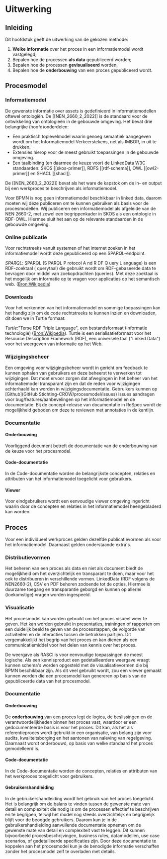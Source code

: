# Uitwerking

## Inleiding
Dit hoofdstuk geeft de uitwerking van de gekozen methode:

<ol>
<li> <b>Welke informatie</b> over het proces in een informatiemodel wordt vastgelegd;
<li>Bepalen hoe de processen <b>als data</b> gepubliceerd worden;
<li> Bepalen hoe de processen <b>gevisualiseerd</b> worden,
<li> Bepalen hoe de <b>onderbouwing</b> van een proces gepubliceerd wordt.</ol>


## Procesmodel

### Informatiemodel
De gewenste informatie over assets is gedefinieerd in informatiemodellen oftewel ontologiën. De [[NEN_2660_2_2022]] is de standaard voor de ontwikkeling van ontologieën in de gebouwde omgeving. Het bevat drie belangrijke (hoofd)onderdelen:
* Een praktisch toplevelmodel waarin genoeg semantiek aangegeven wordt om het Informatiemodel Verkeerstekens, net als IMBOR, in uit te drukken.
* Extensies hierop voor de meest gebruikt toepassingen in de gebouwde omgeving.
* Een taalbinding (en daarmee de keuze voor) de LinkedData W3C standaarden: SKOS [[skos-primer]], RDFS [[rdf-schema]], OWL [[owl2-primer]] en SHACL [[shacl]]. 

De [[NEN_2660_2_2022]] bevat als het ware de kapstok om de in- en output bij een werkproces te beschrijven als informatiemodel.

Voor BPMN is nog geen informatiemodel beschikbaar in linked data, daarom moeten wij deze publiceren om te kunnen gebruiken als basis voor de procesmodellen. Wij publiceren een informatiemodel als afgeleide van de NEN 2660-2, met zowel een begrippenkader in SKOS als een ontologie in RDF-OWL. Hiermee sluit het aan op de relevante standaarden in de gebouwde omgeving.


### Online publicatie
Voor rechtstreeks vanuit systemen of het internet zoeken in het informatiemodel wordt deze gepubliceerd op een SPARQL-endpoint.

<p><dfn data-lt="SPARQL">SPARQL</dfn>: SPARQL (S PARQL P rotocol A nd R DF Q uery L anguage) is een RDF-zoektaal ( querytaal) die gebruikt wordt om RDF-gebaseerde data te bevragen door middel van zoekopdrachten (queries). Met deze zoektaal is het mogelijk om informatie op te vragen voor applicaties op het semantisch web. (<a href="https://nl.wikipedia.org/wiki/SPARQL">Bron:Wikipedia</a>) </p>

### Downloads
Voor het verkennen van het informatiemodel en sommige toepassingen kan het handig zijn om de code rechtstreeks te kunnen inzien en downloaden, dit doen we in Turtle formaat:

<p><dfn data-lt="Turtle">Turtle</dfn>:"Terse RDF Triple Language", een bestandsformaat (Informatie technologie) (<a href="https://nl.wikipedia.org/wiki/Turtle_(syntaxis)">Bron:Wikipedia</a>). Turtle is een serialisatieformaat voor het Resource Description Framework (RDF), een universele taal ("Linked Data") voor het weergeven van informatie op het Web.

### Wijzigingsbeheer
Een omgeving voor wijzigingsbeheer wordt in gericht om feedback te kunnen ophalen van gebruikers en deze beheerst te verwerken tot wijzigingen. Dat moet ervoor zorgen dat afwegingen in het beheer van het informatiemodel transparant zijn en dat de reden voor wijzigingen achterhaald kan worden in wijzigingsdocumentatie. Gebruikers kunnen op [Github](GitHub Stichting-CROW/procesmodel/issues) issues aandragen voor bug/features/aanbevelingen op het informatiemodel en de documentatie. Bij de concept-release van documentatie in ReSpec wordt de mogelijkheid geboden om deze te reviewen met annotaties in de kantlijn.

### Documentatie

#### Onderbouwing
Voorliggend document betreft de documentatie van de onderbouwing van de keuze voor het procesmodel.

#### Code-documentatie
In de Code-documentatie worden de belangrijkste concepten, relaties en attributen van het informatiemodel toegelicht voor gebruikers. 

#### Viewer 
Voor eindgebruikers wordt een eenvoudige viewer omgeving ingericht waarin door de concepten en relaties in het informatiemodel heengebladerd kan worden.


## Proces

Voor een individueel werkproces gelden dezelfde publicatievormen als voor het informatiemodel. Daarnaast gelden onderstaande extra's.

### Distributievormen
Het beheren van een proces als data en niet als document biedt de mogelijkheid om het overzichtelijk en transparant te doen, maar voor het ook te distribueren in verschillende vormen. LinkedData (RDF volgens de NEN2660-2), CSV en PDF behoren zodoende tot de opties. Hiermee is duurzame toegang en transparantie geborgd en kunnen op allerlei (toekomstige) vragen worden ingespeeld. 

### Visualisatie

Het procesmodel kan worden gebruikt om het proces visueel weer te geven. Het kan worden gebruikt in presentaties, trainingen of rapporten om een duidelijk beeld te geven van de processtappen, de volgorde van activiteiten en de interacties tussen de betrokken partijen. Dit vergemakkelijkt het begrip van het proces en kan dienen als een communicatiemiddel voor het delen van kennis over het proces.

De weergave als RASCI is voor eenvoudige toepassingen de meest logische. 
Als een kennisproduct een gedetailleerdere weergave vraagt kunnen schema's worden opgesteld met de visualisatievormen die bij BPMN beschikbaar zijn. 
Als dit veel gebruikt wordt, zou een viewer gemaakt kunnen worden die een procesmodel kan genereren op basis van de gepubliceerde data van het procesmodel.


### Documentatie

#### Onderbouwing
De <b>onderbouwing</b> van een proces legt de logica, de beslissingen en de verantwoordelijkheden binnen het proces vast, waardoor er een gedocumenteerde basis is voor het proces. Dit kan, als het als referentieproces wordt gebruikt in een organisatie, van belang zijn voor audits, kwaliteitsborging en het aantonen van naleving van regelgeving. Daarnaast wordt onderbouwd, op basis van welke standaard het proces gemodelleerd is. 

#### Code-documentatie
In de Code-documentatie worden de concepten, relaties en attributen van het werkproces toegelicht voor gebruikers. 

#### Gebruikershandleiding
In de gebruikershandleiding wordt het gebruik van het proces toegelicht. Het is belangrijk om de balans te vinden tussen de gewenste mate van detail en complexiteit die nodig is om de processen effectief te beschrijven en te begrijpen, terwijl het model nog steeds overzichtelijk en begrijpelijk blijft voor de beoogde gebruikers. Daarom kun je in de gebruikershandleiding aanvullende documentatie opnemen om de gewenste mate van detail en complexiteit vast te leggen. Dit kunnen bijvoorbeeld procesbeschrijvingen, business rules, datamodellen, use case scenarios, of gedetailleerde specificaties zijn. Door deze documentatie te koppelen aan het procesmodel kun je de benodigde informatie verschaffen zonder het procesmodel zelf te overladen met details.
